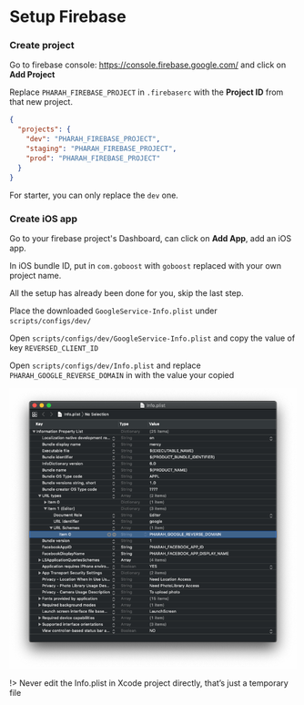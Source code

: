 # Setup Firebase

### Create project

Go to firebase console: https://console.firebase.google.com/ and click on **Add Project**

Replace `PHARAH_FIREBASE_PROJECT` in `.firebaserc` with the **Project ID** from that new project.

```json
{
  "projects": {
    "dev": "PHARAH_FIREBASE_PROJECT",
    "staging": "PHARAH_FIREBASE_PROJECT",
    "prod": "PHARAH_FIREBASE_PROJECT"
  }
}
```

For starter, you can only replace the `dev` one.

### Create iOS app

Go to your firebase project's Dashboard, can click on **Add App**, add an iOS app.

In iOS bundle ID, put in `com.goboost` with `goboost` replaced with your own project name.

All the setup has already been done for you, skip the last step.

Place the downloaded `GoogleService-Info.plist` under `scripts/configs/dev/`

Open `scripts/configs/dev/GoogleService-Info.plist` and copy the value of key `REVERSED_CLIENT_ID`

Open `scripts/configs/dev/Info.plist` and replace `PHARAH_GOOGLE_REVERSE_DOMAIN` in with the value your copied

![Edit Info Plist](_images/edit-google-client-id-in-infoplist.png)

!> Never edit the Info.plist in Xcode project directly, that’s just a temporary file

